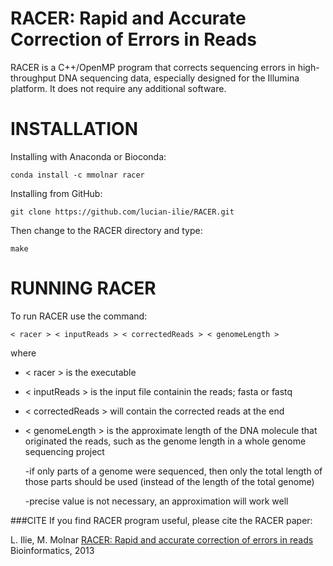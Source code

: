 # RACER: Rapid and Accurate Correction of Errors in Reads

RACER is a C++/OpenMP program that corrects sequencing errors in high-throughput DNA sequencing data, especially designed for the Illumina platform. It does not require any additional software. 

INSTALLATION
=============================================================================

Installing with Anaconda or Bioconda:

    conda install -c mmolnar racer
  
Installing from GitHub:

    git clone https://github.com/lucian-ilie/RACER.git

Then change to the RACER directory and type:

    make

RUNNING RACER
=============================================================================

To run RACER use the command: 

    < racer > < inputReads > < correctedReads > < genomeLength > 

where 

- < racer > is the executable

- < inputReads > is the input file containin the reads; fasta or fastq

- < correctedReads > will contain the corrected reads at the end

- < genomeLength > is the approximate length of the DNA molecule that originated the reads, such as the genome length in a whole genome sequencing project 

  -if only parts of a genome were sequenced, then only the total length of those parts should be used (instead of the length of the total genome)
  
  -precise value is not necessary, an approximation will work well

###CITE
If you find RACER program useful, please cite the RACER paper:

L. Ilie, M. Molnar [RACER: Rapid and accurate correction of errors in reads](http://bioinformatics.oxfordjournals.org/content/29/19/2490) Bioinformatics, 2013
